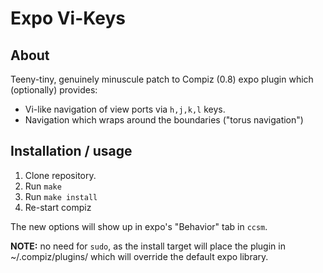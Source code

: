# Expo Vi-Keys

## About

Teeny-tiny, genuinely minuscule patch to Compiz (0.8) expo plugin which
(optionally) provides:

* Vi-like navigation of view ports via `h,j,k,l` keys.
* Navigation which wraps around the boundaries ("torus navigation")

## Installation / usage

1. Clone repository.
1. Run `make`
1. Run `make install`
1. Re-start compiz

The new options will show up in expo's "Behavior" tab in `ccsm`.

**NOTE:** no need for `sudo`, as the install target will place the plugin in
~/.compiz/plugins/ which will override the default expo library.

